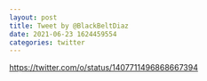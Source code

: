 ```yaml
--- 
layout: post 
title: Tweet by @BlackBeltDiaz 
date: 2021-06-23 1624459554 
categories: twitter 
--- 
```

https://twitter.com/o/status/1407711496868667394